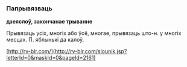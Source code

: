### Папрывязваць
**дзеяслоў, закончанае трыванне**

Прывязаць усіх, многіх або ўсё, многае, прывязаць што-н. у многіх месцах. П. яблынькі да калоў.

<a rel="author">[http://rv-blr.com/](http://rv-blr.com/slounik.jsp?letterId=0&maskId=0&pageId=2161)</a>
